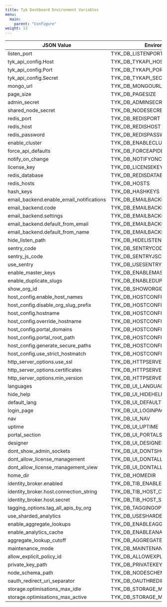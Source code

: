 ```yaml
---
title: Tyk Dashboard Environment Variables
menu:
  main:
    parent: "Configure"
weight: 13
---
```



| JSON Value                              | Environment Variable Name                    |
|-----------------------------------------|----------------------------------------------|
| listen_port                             | TYK_DB_LISTENPORT                            |
| tyk_api_config.Host                     | TYK_DB_TYKAPI_HOST                           |
| tyk_api_config.Port                     | TYK_DB_TYKAPI_PORT                           |
| tyk_api_config.Secret                   | TYK_DB_TYKAPI_SECRET                         |
| mongo_url                               | TYK_DB_MONGOURL                              |
| page_size                               | TYK_DB_PAGESIZE                              |
| admin_secret                            | TYK_DB_ADMINSECRET                           |
| shared_node_secret                      | TYK_DB_NODESECRET                            |
| redis_port                              | TYK_DB_REDISPORT                             |
| redis_host                              | TYK_DB_REDISHOST                             |
| redis_password                          | TYK_DB_REDISPASSWORD                         |
| enable_cluster                          | TYK_DB_ENABLECLUSTER                         |
| force_api_defaults                      | TYK_DB_FORCEAPIDEFAULTS                      |
| notify_on_change                        | TYK_DB_NOTIFYONCHANGE                        |
| license_key                             | TYK_DB_LICENSEKEY                            |
| redis_database                          | TYK_DB_REDISDATABASE                         |
| redis_hosts                             | TYK_DB_HOSTS                                 |
| hash_keys                               | TYK_DB_HASHKEYS                              |
| email_backend.enable_email_notifications| TYK_DB_EMAILBACKEND_ENABLEEMAILNOTIFICATIONS |
| email_backend.code                      | TYK_DB_EMAILBACKEND_CODE                     |
| email_backend.settings                  | TYK_DB_EMAILBACKEND_SETTINGS                 |
| email_backend.default_from_email        | TYK_DB_EMAILBACKEND_DEFAULTFROMEMAIL         |
| email_backend.default_from_name         | TYK_DB_EMAILBACKEND_DEFAULTFROMNAME          |
| hide_listen_path                        | TYK_DB_HIDELISTENPATH                        |
| sentry_code                             | TYK_DB_SENTRYCODE                            |
| sentry_js_code                          | TYK_DB_SENTRYJSCODE                          |
| use_sentry                              | TYK_DB_USESENTRY                             |
| enable_master_keys                      | TYK_DB_ENABLEMASTERKEYS                      |
| enable_duplicate_slugs                  | TYK_DB_ENABLEDUPLICATESLUGS                  |
| show_org_id                             | TYK_DB_SHOWORGID                             |
| host_config.enable_host_names           | TYK_DB_HOSTCONFIG_ENABLEHOSTNAMES            |
| host_config.disable_org_slug_prefix     | TYK_DB_HOSTCONFIG_DISABLEORGSLUGPREFIX       |
| host_config.hostname                    | TYK_DB_HOSTCONFIG_HOSTNAME                   |
| host_config.override_hostname           | TYK_DB_HOSTCONFIG_GATEWAYHOSTNAME            |
| host_config.portal_domains              | TYK_DB_HOSTCONFIG_PORTALDOMAINS              |
| host_config.portal_root_path            | TYK_DB_HOSTCONFIG_PORTALROOTPATH             |
| host_config.generate_secure_paths       | TYK_DB_HOSTCONFIG_GENERATEHTTPS              |
| host_config.use_strict_hostmatch        | TYK_DB_HOSTCONFIG_USESTRICT                  |
| http_server_options.use_ssl             | TYK_DB_HTTPSERVEROPTIONS_USESSL              |
| http_server_options.certificates        | TYK_DB_HTTPSERVEROPTIONS_CERTIFICATES        |
| http_server_options.min_version         | TYK_DB_HTTPSERVEROPTIONS_MINVERSION          |
| languages                               | TYK_DB_UI_LANGUAGES                          |
| hide_help                               | TYK_DB_UI_HIDEHELP                           |
| default_lang                            | TYK_DB_UI_DEFAULTLANG                        |
| login_page                              | TYK_DB_UI_LOGINPAGE                          |
| nav                                     | TYK_DB_UI_NAV                                |
| uptime                                  | TYK_DB_UI_UPTIME                             |
| portal_section                          | TYK_DB_UI_PORTALSECTION                      |
| designer                                | TYK_DB_UI_DESIGNER                           |
| dont_show_admin_sockets                 | TYK_DB_UI_DONTSHOWADMINSOCKETMESSAGES        |
| dont_allow_license_management           | TYK_DB_UI_DONTALLOWLICENSEMANAGEMENT         |
| dont_allow_license_management_view      | TYK_DB_UI_DONTALLOWLICENSEMANAGEMENTVIEW     |
| home_dir                                | TYK_DB_HOMEDIR                               |
| identity_broker.enabled                 | TYK_DB_TIB_ENABLED                           |
| identity_broker.host.connection_string  | TYK_DB_TIB_HOST_CONNECTIONSTRING             |
| identity_broker.host.secret             | TYK_DB_TIB_HOST_SECRET                       |
| tagging_options.tag_all_apis_by_org     | TYK_DB_TAGGINGOPTIONS_TAGALLAPISBYORG        |
| use_sharded_analytics                   | TYK_DB_USESHARDEDANLAYTICS                   |
| enable_aggregate_lookups                | TYK_DB_ENABLEAGGREGATELOOKUPS                |
| enable_analytics_cache                  | TYK_DB_ENABLEANALYTICSCACHE                  |
| aggregate_lookup_cutoff                 | TYK_DB_AGGREGATELOOKUPCUTOFF                 |
| maintenance_mode                        | TYK_DB_MAINTENANCEMODE                       |
| allow_explicit_policy_id                | TYK_DB_ALLOWEXPLICITPOLICYID                 |
| private_key_path                        | TYK_DB_PRIVATEKEYPATH                        |
| node_schema_path                        | TYK_DB_NODESCHEMADIR                         |
| oauth_redirect_uri_separator            | TYK_DB_OAUTHREDIRECTURISEPARATOR             |
| storage.optimisations_max_idle            | TYK_DB_STORAGE_MAXIDLE             |
| storage.optimisations_max_active            | TYK_DB_STORAGE_MAXACTIVE             |
